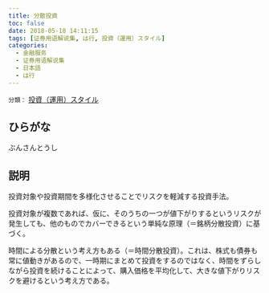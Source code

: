 ```yaml
---
title: 分散投資
toc: false
date: 2018-05-18 14:11:15
tags: [证券用语解说集, は行, 投資（運用）スタイル]
categories:
  - 金融服务
  - 证券用语解说集
  - 日本語
  - は行
---
```


`分類：` [投資（運用）スタイル](/tags/投資（運用）スタイル/)

## ひらがな

ぶんさんとうし

## 説明

投資対象や投資期間を多様化させることでリスクを軽減する投資手法。

投資対象が複数であれば、仮に、そのうちの一つが値下がりするというリスクが発生しても、他のものでカバーできるという単純な原理（＝銘柄分散投資）に基づく。

時間による分散という考え方もある（＝時間分散投資）。これは、株式も債券も常に値動きがあるので、一時期にまとめて投資をするのではなく、時間をずらしながら投資を続けることによって、購入価格を平均化して、大きな値下がりリスクを避けるという考え方である。
